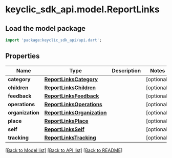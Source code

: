 # keyclic_sdk_api.model.ReportLinks

## Load the model package
```dart
import 'package:keyclic_sdk_api/api.dart';
```

## Properties
Name | Type | Description | Notes
------------ | ------------- | ------------- | -------------
**category** | [**ReportLinksCategory**](ReportLinksCategory.md) |  | [optional] 
**children** | [**ReportLinksChildren**](ReportLinksChildren.md) |  | [optional] 
**feedback** | [**ReportLinksFeedback**](ReportLinksFeedback.md) |  | [optional] 
**operations** | [**ReportLinksOperations**](ReportLinksOperations.md) |  | [optional] 
**organization** | [**ReportLinksOrganization**](ReportLinksOrganization.md) |  | [optional] 
**place** | [**ReportLinksPlace**](ReportLinksPlace.md) |  | [optional] 
**self** | [**ReportLinksSelf**](ReportLinksSelf.md) |  | [optional] 
**tracking** | [**ReportLinksTracking**](ReportLinksTracking.md) |  | [optional] 

[[Back to Model list]](../README.md#documentation-for-models) [[Back to API list]](../README.md#documentation-for-api-endpoints) [[Back to README]](../README.md)


